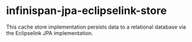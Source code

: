# infinispan-jpa-eclipselink-store
This cache store implementation persists data to a relational database via the Eclipselink JPA implementation.
